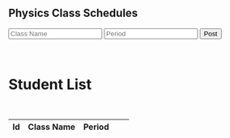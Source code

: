<head>
	<script src="https://ajax.googleapis.com/ajax/libs/jquery/3.6.1/jquery.min.js"></script>
</head>

## Physics Class Schedules


<!-- Create inputs for search and question -->


<input id="classname" placeholder="Class Name">
<input id="period" placeholder="Period">
<button onclick="addClass()">Post</button>
<br>
<!-- Create table to display question posts -->
<body>
<br>
<br>
<h1 class="text-center m-5 text-success">Student List</h1>
     <br>
    <div class="table-responsive mx-5">
        <table >
            <thead>
                <tr>
                    <th scope="col">Id</th>
                    <th scope="col">Class Name</th>
                    <th scope="col">Period</th>
                    <!-- Update and delete -->
                    <th scope="col"></th>
                    <th scope="col"></th>
                </tr>
            </thead>
            <tbody class="table-group-divider" id="classes">
            </tbody>
        </table>
    </div>
 	<script>
        // prepare fetch urls
        // const club_url = "http://localhost:8192/api/club";
        const classes_url = "https://hetvitrivedi.tk/api/classes";
        const get_url = classes_url + "/";
        const classesContainer = document.getElementById("classes");
        // prepare fetch GET options
        const options = {
            method: 'GET', // *GET, POST, PUT, DELETE, etc.
            // mode: 'cors', // no-cors, *cors, same-origin
            cache: 'default', // *default, no-cache, reload, force-cache, only-if-cached
            // credentials: 'same-origin', // include, same-origin, omit
            headers: {
            'Content-Type': 'application/json'
            // 'Content-Type': 'application/x-www-form-urlencoded',
            },
        };
        // fetch the API
        fetch(get_url, options)
            // response is a RESTful "promise" on any successful fetch
            .then(response => {
            // check for response errors
            if (response.status !== 200) {
                error('GET API response failure: ' + response.status);
                return;
            }
            // valid response will have JSON data
            response.json().then(data => {
                for (const row of data) {
                    console.log(row);
                    // columns
                    const tr = document.createElement("tr");
                    const id = document.createElement("td");
                    const classname = document.createElement("td");
                    const period = document.createElement("td");
                    id.innerHTML = row.id;
                    classname.innerHTML = row.classname;
                    period.innerHTML = row.period;
                    // add all columns to the row
                    tr.appendChild(id);
                    tr.appendChild(classname);
                    tr.appendChild(period);
                    // add row to table
                    classesContainer.appendChild(tr);
                }    
            })
        })
        // catch fetch errors (ie Nginx ACCESS to server blocked)
        .catch(err => {
            error(err + " " + get_url);
        });
        // Something went wrong with actions or responses
        function error(err) {
            // log as Error in console
            console.error(err);
            // append error to resultContainer
            const tr = document.createElement("tr");
            const td = document.createElement("td");
            td.innerHTML = err;
            tr.appendChild(td);
            classesContainer.appendChild(tr);
        }
        /* Create equation */
          function addClass() {
	        const postOptions = {
                method: 'POST', // *GET, POST, PUT, DELETE, etc.
                // mode: 'cors', // no-cors, *cors, same-origin
                cache: 'default', // *default, no-cache, reload, force-cache, only-if-cached
                // credentials: 'same-origin', // include, same-origin, omit
                headers: {
                'Content-Type': 'application/json'
                // 'Content-Type': 'application/x-www-form-urlencoded',
                },
            };
	// var problemData = new URLSearchParams();
	// problemData.append(`problem`, document.getElementById("question").value);
	// problemData.append(`Unit`, document.getElementById("unit").value);
	// problemData.append(`Topic`, document.getElementById("topic").value);
	// problemData.append(`Tags`, document.getElementById("tags").value);
            var url = "https://hetvitrivedi.tk/api/classes/add";
            url += "?person_id=" + person_id;
            url += "&classname=" + document.getElementById("classname").value;
            url += "&period=" + document.getElementById("period").value;
            // fetch the API
            fetch(url, postOptions)
	// response is a RESTful "promise" on any successful fetch
	.then(response => {
	// check for response errors
	if (response.status !== 200) {
		error("PUT API response failure: " + response.status)
		return;  // api failure
	}
	// valid response will have JSON data
	response.json().then(data => {
		console.log(data);
	})
        })
        // catch fetch errors (ie Nginx ACCESS to server blocked)
        .catch(err => {
        console.log(err + " ");
        });
    }
    function addTableRow(id, classname, period) {
        let tableRow = document.createElement("tr");
        let idCell = document.createElement("td");
        tableRow.appendChild(idCell);
        let classnameCell = document.createElement("td");
        classnameCell.innerText = classname;
        tableRow.appendChild(classnameCell);
        let periodCell = document.createElement("td");
        periodCell.innerText = period;
        tableRow.appendChild(periodCell);
        document.getElementById("classes").appendChild(tableRow);
    }
    function removeTableRows() {
        let numRows = document.getElementById("classes").rows.length;
        for (let i = numRows-1; i > 0; i--) {
            document.getElementById("classes").removeChild(document.getElementById("classes").rows[i]);
        }
    }
    </script>
<body>



